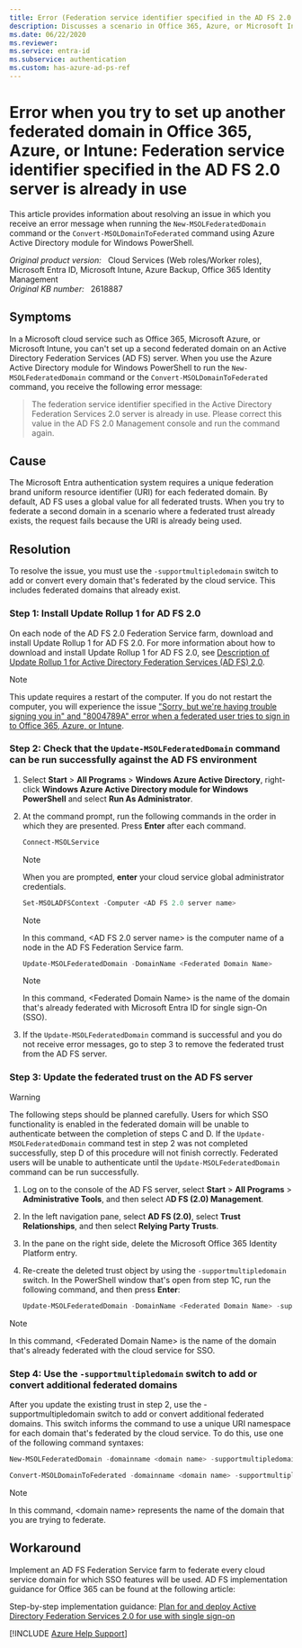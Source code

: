 ```yaml
---
title: Error (Federation service identifier specified in the AD FS 2.0 server is already in use) when you try to set up another federated domain in Office 365, Azure, or Intune
description: Discusses a scenario in Office 365, Azure, or Microsoft Intune  in which you receive an error message when you try to run the new-MSOLFederatedDomain command or the convert-MSOLDomainToFederated command to set up a second federated domain on an AD FS server. Provides a resolution and a workaround.
ms.date: 06/22/2020
ms.reviewer: 
ms.service: entra-id
ms.subservice: authentication
ms.custom: has-azure-ad-ps-ref
---
```

# Error when you try to set up another federated domain in Office 365, Azure, or Intune: Federation service identifier specified in the AD FS 2.0 server is already in use

This article provides information about resolving an issue in which you receive an error message when running the `New-MSOLFederatedDomain` command or the `Convert-MSOLDomainToFederated` command using Azure Active Directory module for Windows PowerShell.

_Original product version:_ &nbsp; Cloud Services (Web roles/Worker roles), Microsoft Entra ID, Microsoft Intune, Azure Backup, Office 365 Identity Management  
_Original KB number:_ &nbsp; 2618887

## Symptoms

In a Microsoft cloud service such as Office 365, Microsoft Azure, or Microsoft Intune, you can't set up a second federated domain on an Active Directory Federation Services (AD FS) server. When you use the Azure Active Directory module for Windows PowerShell to run the `New-MSOLFederatedDomain` command or the `Convert-MSOLDomainToFederated` command, you receive the following error message:

> The federation service identifier specified in the Active Directory Federation Services 2.0 server is already in use. Please correct this value in the AD FS 2.0 Management console and run the command again.

## Cause

The Microsoft Entra authentication system requires a unique federation brand uniform resource identifier (URI) for each federated domain. By default, AD FS uses a global value for all federated trusts. When you try to federate a second domain in a scenario where a federated trust already exists, the request fails because the URI is already being used.

## Resolution

To resolve the issue, you must use the `-supportmultipledomain` switch to add or convert every domain that's federated by the cloud service. This includes federated domains that already exist.

### Step 1: Install Update Rollup 1 for AD FS 2.0

On each node of the AD FS 2.0 Federation Service farm, download and install Update Rollup 1 for AD FS 2.0. For more information about how to download and install Update Rollup 1 for AD FS 2.0, see [Description of Update Rollup 1 for Active Directory Federation Services (AD FS) 2.0](https://support.microsoft.com/help/2607496).

> [!NOTE]
> This update requires a restart of the computer. If you do not restart the computer, you will experience the issue ["Sorry, but we're having trouble signing you in" and "8004789A" error when a federated user tries to sign in to Office 365, Azure, or Intune](https://support.microsoft.com/help/2635357).

### Step 2: Check that the `Update-MSOLFederatedDomain` command can be run successfully against the AD FS environment

1. Select **Start** > **All Programs** > **Windows Azure Active Directory**, right-click **Windows Azure Active Directory module for Windows PowerShell** and select **Run As Administrator**.
2. At the command prompt, run the following commands in the order in which they are presented. Press **Enter** after each command.

    ```powershell
    Connect-MSOLService
    ```  

    > [!NOTE]
    > When you are prompted, **enter** your cloud service global administrator credentials.

    ```powershell
    Set-MSOLADFSContext -Computer <AD FS 2.0 server name>
    ```

    > [!NOTE]
    > In this command, \<AD FS 2.0 server name> is the computer name of a node in the AD FS Federation Service farm.

    ```powershell
    Update-MSOLFederatedDomain -DomainName <Federated Domain Name>
    ```

    > [!NOTE]
    > In this command, \<Federated Domain Name> is the name of the domain that's already federated with Microsoft Entra ID for single sign-On (SSO).

3. If the `Update-MSOLFederatedDomain` command is successful and you do not receive error messages, go to step 3 to remove the federated trust from the AD FS server.

### Step 3: Update the federated trust on the AD FS server

> [!WARNING]
> The following steps should be planned carefully. Users for which SSO functionality is enabled in the federated domain will be unable to authenticate between the completion of steps C and D. If the `Update-MSOLFederatedDomain` command test in step 2 was not completed successfully, step D of this procedure will not finish correctly. Federated users will be unable to authenticate until the `Update-MSOLFederatedDomain` command can be run successfully.

1. Log on to the console of the AD FS server, select **Start** > **All Programs** > **Administrative Tools**, and then select A**D FS (2.0) Management**.
2. In the left navigation pane, select **AD FS (2.0)**, select **Trust Relationships**, and then select **Relying Party Trusts**.
3. In the pane on the right side, delete the Microsoft Office 365 Identity Platform entry.
4. Re-create the deleted trust object by using the `-supportmultipledomain` switch. In the PowerShell window that's open from step 1C, run the following command, and then press **Enter**:

    ```powershell
    Update-MSOLFederatedDomain -DomainName <Federated Domain Name> -supportmultipledomain
    ```

> [!NOTE]
> In this command, \<Federated Domain Name> is the name of the domain that's already federated with the cloud service for SSO.

### Step 4: Use the `-supportmultipledomain` switch to add or convert additional federated domains

After you update the existing trust in step 2, use the -supportmultipledomain switch to add or convert additional federated domains. This switch informs the command to use a unique URI namespace for each domain that's federated by the cloud service. To do this, use one of the following command syntaxes:

```powershell
New-MSOLFederatedDomain -domainname <domain name> -supportmultipledomain
```

```powershell
Convert-MSOLDomainToFederated -domainname <domain name> -supportmultipledomain
```

> [!NOTE]
> In this command, \<domain name> represents the name of the domain that you are trying to federate.

## Workaround

Implement an AD FS Federation Service farm to federate every cloud service domain for which SSO features will be used. AD FS implementation guidance for Office 365 can be found at the following article:

Step-by-step implementation guidance: [Plan for and deploy Active Directory Federation Services 2.0 for use with single sign-on](https://onlinehelp.microsoft.com/office365-**enter**prises/ff652539.aspx)

[!INCLUDE [Azure Help Support](../../includes/azure-help-support.md)]
